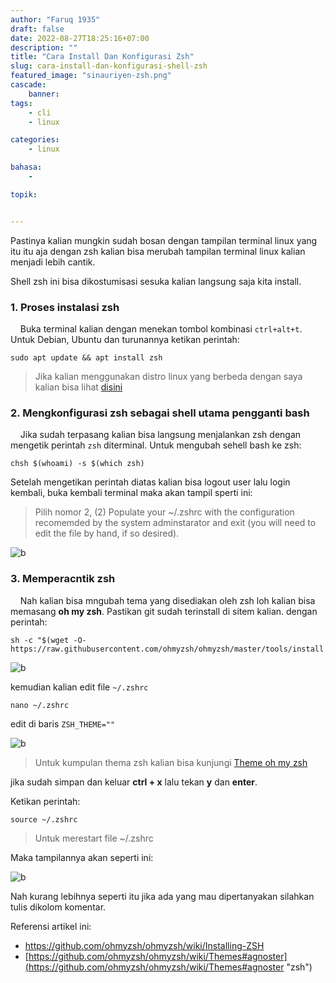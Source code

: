 ```yaml
---
author: "Faruq 1935"
draft: false
date: 2022-08-27T18:25:16+07:00
description: ""
title: "Cara Install Dan Konfigurasi Zsh"
slug: cara-install-dan-konfigurasi-shell-zsh
featured_image: "sinauriyen-zsh.png"
cascade:
    banner: 
tags:
    - cli
    - linux

categories:
    - linux

bahasa:
    -

topik:


---
```


Pastinya kalian mungkin sudah bosan dengan tampilan terminal linux yang itu itu aja dengan zsh kalian bisa merubah tampilan terminal linux kalian menjadi lebih cantik.

Shell zsh ini bisa dikostumisasi sesuka kalian langsung saja kita install.

### 1.  Proses instalasi zsh
&nbsp;&nbsp;&nbsp;&nbsp;Buka terminal kalian dengan menekan tombol kombinasi `ctrl+alt+t`. Untuk Debian, Ubuntu dan turunannya ketikan perintah:
```shell
sudo apt update && apt install zsh
```
> Jika kalian menggunakan distro linux yang berbeda dengan saya kalian bisa lihat [disini](https://github.com/ohmyzsh/ohmyzsh/wiki/Installing-ZSH "zsh")

### 2. Mengkonfigurasi zsh sebagai shell utama pengganti bash
&nbsp;&nbsp;&nbsp;&nbsp;Jika sudah terpasang kalian bisa langsung menjalankan zsh dengan mengetik perintah `zsh` diterminal.
Untuk mengubah sehell bash ke zsh:
```shell
chsh $(whoami) -s $(which zsh)
```
Setelah mengetikan perintah diatas kalian bisa logout user lalu login kembali,
buka kembali terminal maka akan tampil sperti ini:

> Pilih nomor 2, (2) Populate your ~/.zshrc with the configuration recomemded by the system adminstarator and exit (you will need to edit the file by hand, if so desired).

![b](/assets/img/tutor-zsh/zshsudah.png "zshsudah")
&nbsp;&nbsp;&nbsp;&nbsp;

### 3. Memperacntik zsh
&nbsp;&nbsp;&nbsp;&nbsp;Nah kalian bisa mngubah tema yang disediakan oleh zsh loh kalian bisa memasang **oh my zsh**. Pastikan git sudah terinstall di sitem kalian.
dengan perintah:
```shell
sh -c "$(wget -O- https://raw.githubusercontent.com/ohmyzsh/ohmyzsh/master/tools/install.sh)"
```

![b](/assets/img/tutor-zsh/ohmyzsh.png "ohmyzsh")
&nbsp;&nbsp;&nbsp;&nbsp;

kemudian kalian edit file `~/.zshrc`
```shell
nano ~/.zshrc
```

edit di baris `ZSH_THEME=""`

![b](/assets/img/tutor-zsh/filekonfigurasi.png "filekonfigurasi")
&nbsp;&nbsp;&nbsp;&nbsp;

> Untuk kumpulan thema zsh kalian bisa kunjungi [Theme oh my zsh](https://github.com/ohmyzsh/ohmyzsh/wiki/Themes#agnoster "zsh")

jika sudah simpan dan keluar **ctrl + x** lalu tekan **y** dan **enter**.

Ketikan perintah:
```shell
source ~/.zshrc
```
> Untuk merestart file ~/.zshrc

Maka tampilannya akan seperti ini:

![b](/assets/img/tutor-zsh/hasilzsh.png "hasilzsh")
&nbsp;&nbsp;&nbsp;&nbsp;

Nah kurang lebihnya seperti itu jika ada yang mau dipertanyakan silahkan tulis dikolom komentar.

Referensi artikel ini:
* [https://github.com/ohmyzsh/ohmyzsh/wiki/Installing-ZSH ](https://github.com/ohmyzsh/ohmyzsh/wiki/Installing-ZSH "zsh")
* [https://github.com/ohmyzsh/ohmyzsh/wiki/Themes#agnoster](https://github.com/ohmyzsh/ohmyzsh/wiki/Themes#agnoster "zsh")
